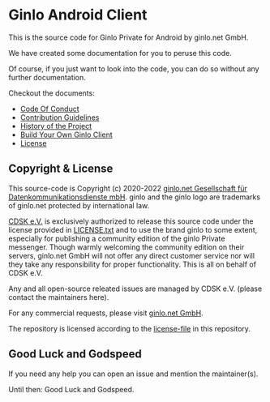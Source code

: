 # Ginlo Android Client

This is the source code for Ginlo Private for Android by ginlo.net GmbH.

We have created some documentation for you to peruse this code.

Of course, if you just want to look into the code, you can do so without any further documentation.

Checkout the documents:

- [Code Of Conduct](CODE_OF_CONDUCT.md)
- [Contribution Guidelines](CONTRIBUTING.md)
- [History of the Project](HISTORY.md)
- [Build Your Own Ginlo Client](HOWTO.md)
- [License](LICENSE.txt)

## Copyright & License
This source-code is Copyright (c) 2020-2022 [ginlo.net Gesellschaft für Datenkommunikationsdienste mbH](https://ginlo.net/). ginlo and the ginlo logo are trademarks of ginlo.net protected by international law.

[CDSK e.V.](https://cdsk.eu/) is exclusively authorized to release this source code under the license provided in [LICENSE.txt](LICENSE.txt) and to use the brand ginlo to some extent, especially for publishing a community edition of the ginlo Private messenger. Though warmly welcoming the community edition on their servers, ginlo.net GmbH will not offer any direct customer service nor will they take any responsibility for proper functionality. This is all on behalf of CDSK e.V.

Any and all open-source releated issues are managed by CDSK e.V. (please contact the maintainers here).

For any commercial requests, please visit [ginlo.net GmbH](https://ginlo.net).

The repository is licensed according to the [license-file](LICENSE.txt) in this repository.

## Good Luck and Godspeed

If you need any help you can open an issue and mention the maintainer(s).

Until then: Good Luck and Godspeed.

